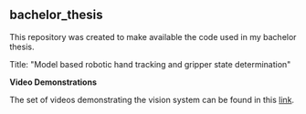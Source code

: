 ## bachelor_thesis

This repository was created to make available the code used in my bachelor thesis. 

Title: "Model based robotic hand tracking and gripper state determination"

**Video Demonstrations**

  The set of videos demonstrating the vision system can be found in this [link](https://www.dropbox.com/sh/n78ojoft5r0cp0g/AABG-NxcEXdzBFBMrT92tCC5a?dl=0).
